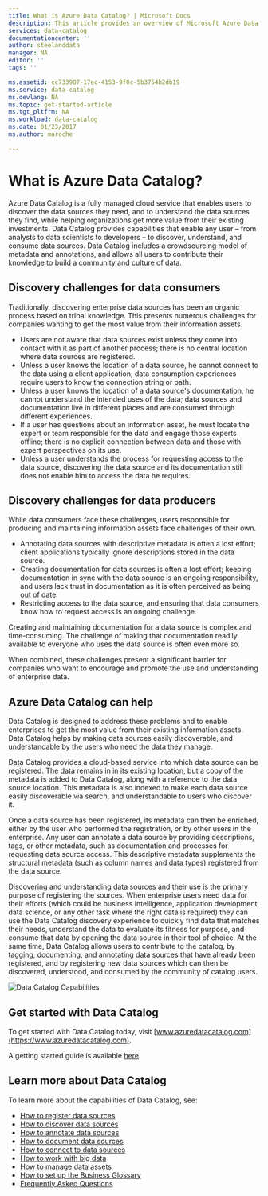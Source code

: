 ```yaml
---
title: What is Azure Data Catalog? | Microsoft Docs
description: This article provides an overview of Microsoft Azure Data Catalog, including its features and the problems it is designed to address. Data Catalog provides capabilities that enable any user – from analysts to data scientists to developers – to register, discover, understand, and consume data sources.
services: data-catalog
documentationcenter: ''
author: steelanddata
manager: NA
editor: ''
tags: ''

ms.assetid: cc733907-17ec-4153-9f0c-5b3754b2db19
ms.service: data-catalog
ms.devlang: NA
ms.topic: get-started-article
ms.tgt_pltfrm: NA
ms.workload: data-catalog
ms.date: 01/23/2017
ms.author: maroche

---
```

# What is Azure Data Catalog?
Azure Data Catalog is a fully managed cloud service that enables users to discover the data sources they need, and to understand the data sources they find, while helping organizations get more value from their existing investments. Data Catalog provides capabilities that enable any user – from analysts to data scientists to developers – to discover, understand, and consume data sources. Data Catalog includes a crowdsourcing model of metadata and annotations, and allows all users to contribute their knowledge to build a community and culture of data.

## Discovery challenges for data consumers
Traditionally, discovering enterprise data sources has been an organic process based on tribal knowledge. This presents numerous challenges for companies wanting to get the most value from their information assets.

* Users are not aware that data sources exist unless they come into contact with it as part of another process; there is no central location where data sources are registered.
* Unless a user knows the location of a data source, he cannot connect to the data using a client application; data consumption experiences require users to know the connection string or path.
* Unless a user knows the location of a data source's documentation, he cannot understand the intended uses of the data; data sources and documentation live in different places and are consumed through different experiences.
* If a user has questions about an information asset, he must locate the expert or team responsible for the data and engage those experts offline; there is no explicit connection between data and those with expert perspectives on its use.
* Unless a user understands the process for requesting access to the data source, discovering the data source and its documentation still does not enable him to access the data he requires.

## Discovery challenges for data producers
While data consumers face these challenges, users responsible for producing and maintaining information assets face challenges of their own.

* Annotating data sources with descriptive metadata is often a lost effort; client applications typically ignore descriptions stored in the data source.
* Creating documentation for data sources is often a lost effort; keeping documentation in sync with the data source is an ongoing responsibility, and users lack trust in documentation as it is often perceived as being out of date.
* Restricting access to the data source, and ensuring that data consumers know how to request access is an ongoing challenge.

Creating and maintaining documentation for a data source is complex and time-consuming. The challenge of making that documentation readily available to everyone who uses the data source is often even more so.

When combined, these challenges present a significant barrier for companies who want to encourage and promote the use and understanding of enterprise data.

## Azure Data Catalog can help
Data Catalog is designed to address these problems and to enable enterprises to get the most value from their existing information assets. Data Catalog helps by making data sources easily discoverable, and understandable by the users who need the data they manage.

Data Catalog provides a cloud-based service into which data source can be registered. The data remains in in its existing location, but a copy of the metadata is added to Data Catalog, along with a reference to the data source location. This metadata is also indexed to make each data source easily discoverable via search, and understandable to users who discover it.

Once a data source has been registered, its metadata can then be enriched, either by the user who performed the registration, or by other users in the enterprise. Any user can annotate a data source by providing descriptions, tags, or other metadata, such as documentation and processes for requesting data source access. This descriptive metadata supplements the structural metadata (such as column names and data types) registered from the data source.

Discovering and understanding data sources and their use is the primary purpose of registering the sources. When enterprise users need data for their efforts (which could be business intelligence, application development, data science, or any other task where the right data is required) they can use the Data Catalog discovery experience to quickly find data that matches their needs, understand the data to evaluate its fitness for purpose, and consume that data by opening the data source in their tool of choice. At the same time, Data Catalog allows users to contribute to the catalog, by tagging, documenting, and annotating data sources that have already been registered, and by registering new data sources which can then be discovered, understood, and consumed by the community of catalog users.

![Data Catalog Capabilities](./media/data-catalog-what-is-data-catalog/data-catalog-capabilities.png)

## Get started with Data Catalog
To get started with Data Catalog today, visit [www.azuredatacatalog.com](https://www.azuredatacatalog.com).

A getting started guide is available [here](data-catalog-get-started.md).

## Learn more about Data Catalog
To learn more about the capabilities of Data Catalog, see:

* [How to register data sources](data-catalog-how-to-register.md)
* [How to discover data sources](data-catalog-how-to-discover.md)
* [How to annotate data sources](data-catalog-how-to-annotate.md)
* [How to document data sources](data-catalog-how-to-documentation.md)
* [How to connect to data sources](data-catalog-how-to-connect.md)
* [How to work with big data](data-catalog-how-to-big-data.md)
* [How to manage data assets](data-catalog-how-to-manage.md)
* [How to set up the Business Glossary](data-catalog-how-to-business-glossary.md)
* [Frequently Asked Questions](data-catalog-frequently-asked-questions.md)
